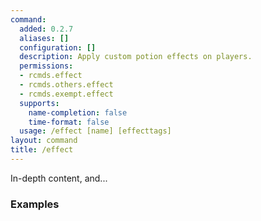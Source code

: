 ```yaml
---
command:
  added: 0.2.7
  aliases: []
  configuration: []
  description: Apply custom potion effects on players.
  permissions:
  - rcmds.effect
  - rcmds.others.effect
  - rcmds.exempt.effect
  supports:
    name-completion: false
    time-format: false
  usage: /effect [name] [effecttags]
layout: command
title: /effect
---
```


In-depth content, and...

### Examples

